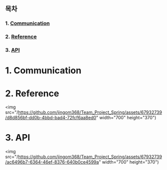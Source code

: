 ## 목차 

### 1. [Communication](#Communication)
### 2. [Reference](#Reference)
### 3. [API](#API)

# 1. Communication

# 2. Reference

<img src="/https://github.com/jingom368/Team_Project_Spring/assets/67932739/d8d856bf-dd0b-4bbd-bad4-72fcf6aa8ed0" width="700" height="370")

# 3. API

<img src="/https://github.com/jingom368/Team_Project_Spring/assets/67932739/ac6496b7-6364-46ef-8376-640b0ce4599a" width="700" height="370")
